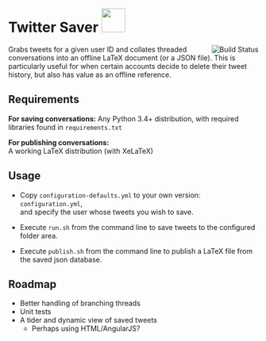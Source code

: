 
  
# Twitter Saver    <img src="https://upload.wikimedia.org/wikipedia/en/9/9f/Twitter_bird_logo_2012.svg" width="48">
  
<img title="Build Status" align="right"  
     src="https://travis-ci.org/jmccartin/twitter_saver.svg?branch=master" />  
       
Grabs tweets for a given user ID and collates threaded conversations into an offline LaTeX document (or a JSON file). This is particularly useful for when certain accounts decide to delete their tweet history, but also has value as an offline reference.
  
## Requirements  
**For saving conversations:** 
Any Python 3.4+ distribution, with required libraries found in `requirements.txt`  
  
**For publishing conversations:**  
A working LaTeX distribution (with XeLaTeX)  
  
## Usage  
  
 - Copy `configuration-defaults.yml` to your own version: `configuration.yml`,  
and specify the user whose tweets you wish to save.  
  
 - Execute `run.sh` from the command line to save tweets to the configured  
folder area.  
  
 - Execute `publish.sh` from the command line to publish a LaTeX file from   
the saved json database.  
  
## Roadmap  
  
- Better handling of branching threads
- Unit tests  
- A tider and dynamic view of saved tweets  
  - Perhaps using HTML/AngularJS?